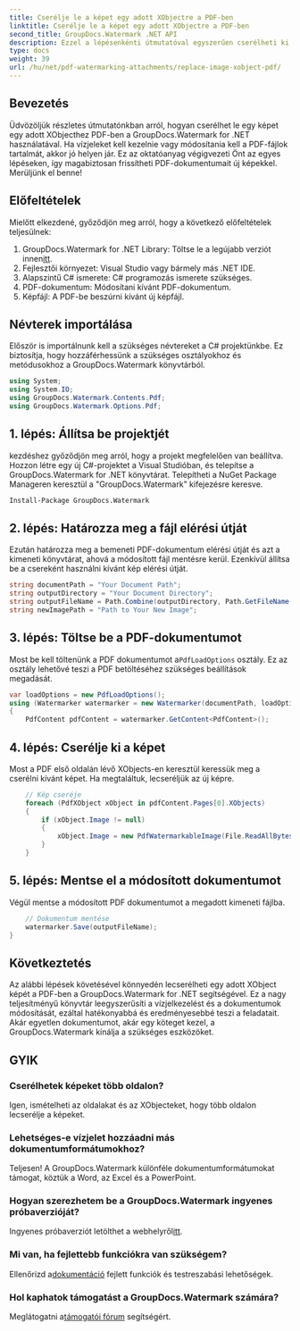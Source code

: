 ```yaml
---
title: Cserélje le a képet egy adott XObjectre a PDF-ben
linktitle: Cserélje le a képet egy adott XObjectre a PDF-ben
second_title: GroupDocs.Watermark .NET API
description: Ezzel a lépésenkénti útmutatóval egyszerűen cserélheti ki a PDF-fájlokban lévő képeket a GroupDocs.Watermark for .NET segítségével. Tökéletes a PDF tartalom hatékony kezelésére.
type: docs
weight: 39
url: /hu/net/pdf-watermarking-attachments/replace-image-xobject-pdf/
---
```

## Bevezetés
Üdvözöljük részletes útmutatónkban arról, hogyan cserélhet le egy képet egy adott XObjecthez PDF-ben a GroupDocs.Watermark for .NET használatával. Ha vízjeleket kell kezelnie vagy módosítania kell a PDF-fájlok tartalmát, akkor jó helyen jár. Ez az oktatóanyag végigvezeti Önt az egyes lépéseken, így magabiztosan frissítheti PDF-dokumentumait új képekkel. Merüljünk el benne!
## Előfeltételek
Mielőtt elkezdené, győződjön meg arról, hogy a következő előfeltételek teljesülnek:
1.  GroupDocs.Watermark for .NET Library: Töltse le a legújabb verziót innen[itt](https://releases.groupdocs.com/Watermark/net/).
2. Fejlesztői környezet: Visual Studio vagy bármely más .NET IDE.
3. Alapszintű C# ismerete: C# programozás ismerete szükséges.
4. PDF-dokumentum: Módosítani kívánt PDF-dokumentum.
5. Képfájl: A PDF-be beszúrni kívánt új képfájl.

## Névterek importálása
Először is importálnunk kell a szükséges névtereket a C# projektünkbe. Ez biztosítja, hogy hozzáférhessünk a szükséges osztályokhoz és metódusokhoz a GroupDocs.Watermark könyvtárból.
```csharp
using System;
using System.IO;
using GroupDocs.Watermark.Contents.Pdf;
using GroupDocs.Watermark.Options.Pdf;
```
## 1. lépés: Állítsa be projektjét
kezdéshez győződjön meg arról, hogy a projekt megfelelően van beállítva. Hozzon létre egy új C#-projektet a Visual Studióban, és telepítse a GroupDocs.Watermark for .NET könyvtárat. Telepítheti a NuGet Package Manageren keresztül a "GroupDocs.Watermark" kifejezésre keresve.
```sh
Install-Package GroupDocs.Watermark
```
## 2. lépés: Határozza meg a fájl elérési útját
Ezután határozza meg a bemeneti PDF-dokumentum elérési útját és azt a kimeneti könyvtárat, ahová a módosított fájl mentésre kerül. Ezenkívül állítsa be a csereként használni kívánt kép elérési útját.
```csharp
string documentPath = "Your Document Path";
string outputDirectory = "Your Document Directory";
string outputFileName = Path.Combine(outputDirectory, Path.GetFileName(documentPath));
string newImagePath = "Path to Your New Image";
```
## 3. lépés: Töltse be a PDF-dokumentumot
 Most be kell töltenünk a PDF dokumentumot a`PdfLoadOptions` osztály. Ez az osztály lehetővé teszi a PDF betöltéséhez szükséges beállítások megadását.
```csharp
var loadOptions = new PdfLoadOptions();
using (Watermarker watermarker = new Watermarker(documentPath, loadOptions))
{
    PdfContent pdfContent = watermarker.GetContent<PdfContent>();
```
## 4. lépés: Cserélje ki a képet
Most a PDF első oldalán lévő XObjects-en keresztül keressük meg a cserélni kívánt képet. Ha megtaláltuk, lecseréljük az új képre.
```csharp
    // Kép cseréje
    foreach (PdfXObject xObject in pdfContent.Pages[0].XObjects)
    {
        if (xObject.Image != null)
        {
            xObject.Image = new PdfWatermarkableImage(File.ReadAllBytes(newImagePath));
        }
    }
```
## 5. lépés: Mentse el a módosított dokumentumot
Végül mentse a módosított PDF dokumentumot a megadott kimeneti fájlba.
```csharp
    // Dokumentum mentése
    watermarker.Save(outputFileName);
}
```

## Következtetés
Az alábbi lépések követésével könnyedén lecserélheti egy adott XObject képét a PDF-ben a GroupDocs.Watermark for .NET segítségével. Ez a nagy teljesítményű könyvtár leegyszerűsíti a vízjelkezelést és a dokumentumok módosítását, ezáltal hatékonyabbá és eredményesebbé teszi a feladatait. Akár egyetlen dokumentumot, akár egy köteget kezel, a GroupDocs.Watermark kínálja a szükséges eszközöket.
## GYIK
### Cserélhetek képeket több oldalon?
Igen, ismételheti az oldalakat és az XObjecteket, hogy több oldalon lecserélje a képeket.
### Lehetséges-e vízjelet hozzáadni más dokumentumformátumokhoz?
Teljesen! A GroupDocs.Watermark különféle dokumentumformátumokat támogat, köztük a Word, az Excel és a PowerPoint.
### Hogyan szerezhetem be a GroupDocs.Watermark ingyenes próbaverzióját?
 Ingyenes próbaverziót letölthet a webhelyről[itt](https://releases.groupdocs.com/).
### Mi van, ha fejlettebb funkciókra van szükségem?
 Ellenőrizd a[dokumentáció](https://reference.groupdocs.com/Watermark/net/) fejlett funkciók és testreszabási lehetőségek.
### Hol kaphatok támogatást a GroupDocs.Watermark számára?
 Meglátogatni a[támogatói fórum](https://forum.groupdocs.com/c/watermark/19) segítségért.